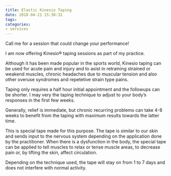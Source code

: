 ```yaml
---
title: Elastic Kinesio Taping
date: 2018-04-21 15:38:32
tags:
categories:
- services
---
```

Call me for a session that could change your performance!

I am now offering Kinesio® taping sessions as part of my practice.<!-- more -->

Although it has been made popular in the sports world, Kinesio taping can be used for acute pain and injury and to asist in retraining strained or weakend muscles, chronic headaches due to muscular tension and also other overuse syndromes and repetetive strain type pains.

Taping only requires a half hour initial appointment and the followups can be shorter. I may very the taping technique to adjust to your body’s responses in the first few weeks.

Generally, relief is immediate, but chronic recurring problems can take 4-8 weeks to benefit from the taping with maximum results towards the latter time.

This is special tape made for this purpose. The tape is similar to our skin and sends input to the nervous system depending on the application done by the practitioner. When there is a dysfunction in the body, the special tape can be applied to tell muscles to relax or tense muscle areas, to decrease pain or, by lifting the skin, affect circulation.

Depending on the technique used, the tape will stay on from 1 to 7 days and does not interfere with normal activity.